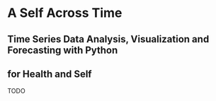 # A Self Across Time
## Time Series Data Analysis, Visualization and Forecasting with Python
## for Health and Self

TODO
